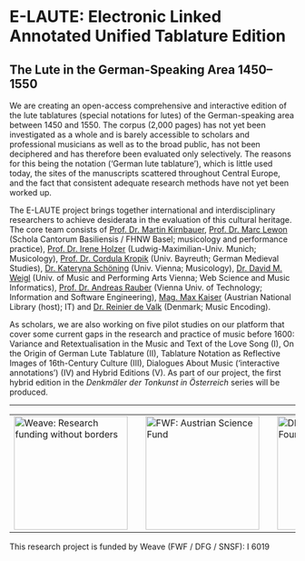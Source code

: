 
# E-LAUTE: Electronic Linked Annotated Unified Tablature Edition

## The Lute in the German-Speaking Area 1450–1550

We are creating an open-access comprehensive and interactive edition of the lute tablatures (special notations for lutes) of the German-speaking area between 1450 and 1550. The corpus (2,000 pages) has not yet been investigated as a whole and is barely accessible to scholars and professional musicians as well as to the broad public, has not been deciphered and has therefore been evaluated only selectively. The reasons for this being the notation (‘German lute tablature’), which is little used today, the sites of the manuscripts scattered throughout Central Europe, and the fact that consistent adequate research methods have not yet been worked up.

The E-LAUTE project brings together international and interdisciplinary researchers to achieve desiderata in the evaluation of this cultural heritage. The core team consists of [Prof. Dr. Martin Kirnbauer](https://www.fhnw.ch/de/personen/martin-kirnbauer), [Prof. Dr. Marc Lewon](https://www.fhnw.ch/de/personen/marc-lewon) (Schola Cantorum Basiliensis / FHNW Basel; musicology and performance practice), [Prof. Dr. Irene Holzer](https://www.musikwissenschaft.uni-muenchen.de/personen/professoren/holzer/index.html) (Ludwig-Maximilian-Univ. Munich; Musicology), [Prof. Dr. Cordula Kropik](https://www.mediaevistik.uni-bayreuth.de/de/team/Kropik-Cordula/index.php) (Univ. Bayreuth; German Medieval Studies), [Dr. Kateryna Schöning](https://musikwissenschaft.univie.ac.at/ueber-uns/team/schoening/) (Univ. Vienna; Musicology), [Dr. David M. Weigl](https://iwk.mdw.ac.at/david-weigl) (Univ. of Music and Performing Arts Vienna; Web Science and Music Informatics), [Prof. Dr. Andreas Rauber](https://informatics.tuwien.ac.at/people/andreas-rauber) (Vienna Univ. of Technology; Information and Software Engineering), [Mag. Max Kaiser](http://www.maxkaiser.at/) (Austrian National Library (host); IT) and [Dr. Reinier de Valk](https://scholar.google.com/citations?user=V2Vd9b0AAAAJ) (Denmark; Music Encoding). 

As scholars, we are also working on five pilot studies on our platform that cover some current gaps in the research and practice of music before 1600: Variance and Retextualisation in the Music and Text of the Love Song (I), On the Origin of German Lute Tablature (II), Tablature Notation as Reflective Images of 16th-Century Culture (III), Dialogues About Music (‘interactive annotations’) (IV) and Hybrid Editions (V). As part of our project, the first hybrid edition in the *Denkmäler der Tonkunst in Österreich* series will be produced.

<hr>

<footer>
<div id="funder-logos">
  <table style="border: 0px;"><tr><td style="border: unset !important;">
  <img src="https://e-laute.github.io/assets/img/Weave.svg" width="200" alt="Weave: Research funding without borders" title="Weave: Research funding without borders" style="margin-right:1em;"/></td>
  <td style="border: unset !important;"><img src="https://e-laute.github.io/assets/img/FWF.svg" width="200" alt="FWF: Austrian Science Fund" title="FWF: Austrian Science Fund" style="margin-right:1em;"/></td>
  <td style="border: unset !important;"><img src="https://e-laute.github.io/assets/img/DFG.svg" width="200" alt="DFG: German Research Foundation" title="DFG: German Research Foundation" style="margin-right:1em;"/></td>
<td style="border: unset !important;">  <img src="https://e-laute.github.io/assets/img/SNSF.svg" width="200" alt="SNSF: Swiss National Science Foundation" title="SNSF: Swiss National Science Foundation"></td>
      </tr></table>

</div>
  <div id="funder-acks">This research project is funded by Weave (FWF / DFG / SNSF): I 6019</div>
</footer>

